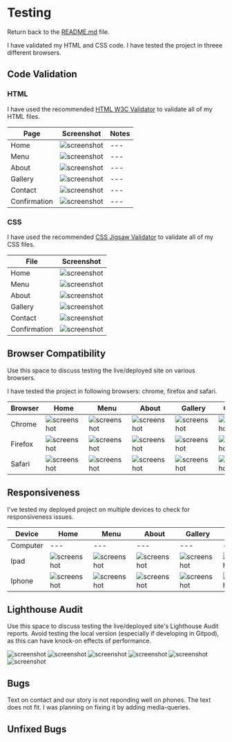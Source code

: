 # Testing

Return back to the [README.md](README.md) file.

I have validated my HTML and CSS code.
I have tested the project in threee different browsers.
 

## Code Validation

### HTML

I have used the recommended [HTML W3C Validator](https://validator.w3.org) to validate all of my HTML files.

| Page | Screenshot | Notes |
| --- | --- | --- |
| Home | ![screenshot](documentation/html-validator-index.png) | --- |
| Menu | ![screenshot](documentation/html-validator-menu.png) | --- |
| About | ![screenshot](documentation/html-validator-about.png) | --- |
| Gallery | ![screenshot](documentation/html-validator-gallery.png) | --- |
| Contact | ![screenshot](documentation/html-validator-contact.png) | --- |
| Confirmation | ![screenshot](documentation/html-validator-confirmation.png) | --- |


### CSS

I have used the recommended [CSS Jigsaw Validator](https://jigsaw.w3.org/css-validator) to validate all of my CSS files.

| File | Screenshot |
| --- | --- |
| Home | ![screenshot](documentation/css-validation-index.png) |
| Menu | ![screenshot](documentation/css-validation-menu.png) |
| About | ![screenshot](documentation/css-validation-about.png) |
| Gallery | ![screenshot](documentation/css-validation-gallery.png) |
| Contact | ![screenshot](documentation/css-validation-contact.png) |
| Confirmation | ![screenshot](documentation/css-validation-confirmation.png) |



## Browser Compatibility


Use this space to discuss testing the live/deployed site on various browsers.

I have tested the project in following browsers: chrome, firefox and safari.

| Browser | Home | Menu |  About |  Gallery | Contact | Confirmation |
| --- | --- | --- | --- | --- | --- |--- |
| Chrome | ![screenshot](documentation/chrome-index.png) | ![screenshot](documentation/chrome-menu.png) | ![screenshot](documentation/chrome-about.png) | ![screenshot](documentation/chrome-gallery.png) | ![screenshot](documentation/chrome-contact.png) | ![screenshot](documentation/chrome-confirmation.png) |
| Firefox | ![screenshot](documentation/firefox-index.png) | ![screenshot](documentation/firefox-menu.png) | ![screenshot](documentation/firefox-about.png) | ![screenshot](documentation/firefox-gallery.png) | ![screenshot](documentation/firefox-contact.png) | ![screenshot](documentation/firefox-confirmation.png) |
| Safari | ![screenshot](documentation/safari-index.png) | ![screenshot](documentation/safari-menu.png) | ![screenshot](documentation/safari-about.png) | ![screenshot](documentation/safari-gallery.png) | ![screenshot](documentation/safari-contact.png) | ![screenshot](documentation/safari-confirmation.png) |


## Responsiveness

I've tested my deployed project on multiple devices to check for responsiveness issues.

| Device | Home | Menu |  About |  Gallery | Contact | Confirmation |
| --- | --- | --- | --- | --- | --- | --- |
| Computer | --- | --- | --- | --- | --- | --- |
| Ipad | ![screenshot](documentation/ipad-index.png) | ![screenshot](documentation/ipad-about.png) | ![screenshot](documentation/ipad-menu.png) | ![screenshot](documentation/ipad-gallery.png) | ![screenshot](documentation/ipad-contact.png) | ![screenshot](documentation/ipad-confirmation.png) |
| Iphone | ![screenshot](documentation/iphone-index.png) | ![screenshot](documentation/iphone-menu.png) | ![screenshot](documentation/iphone-about.png) | ![screenshot](documentation/iphone-gallery.png) | ![screenshot](documentation/iphone-contact.png) | ![screenshot](documentation/iphone-confirmation.png) |


## Lighthouse Audit

Use this space to discuss testing the live/deployed site's Lighthouse Audit reports.
Avoid testing the local version (especially if developing in Gitpod), as this can have knock-on effects of performance.

![screenshot](documentation/lighthouse-index.png)
![screenshot](documentation/lighthouse-menu.png)
![screenshot](documentation/lighthouse-about.png)
![screenshot](documentation/lighthouse-gallery.png)
![screenshot](documentation/lighthouse-contact.png)
![screenshot](documentation/lighthouse-confirmation.png)

## Bugs

Text on contact and our story is not reponding well on phones. The text does not fit. 
I was planning on fixing it by adding media-queries.

## Unfixed Bugs

